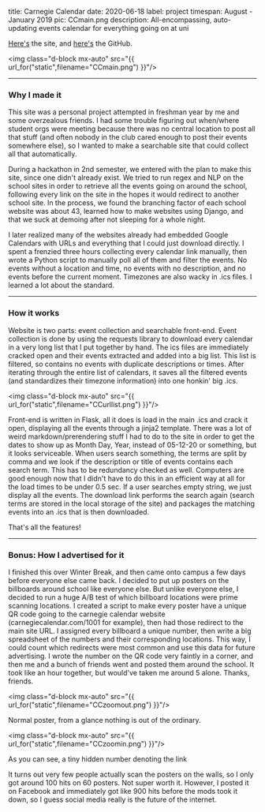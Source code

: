 title: Carnegie Calendar
date: 2020-06-18
label: project
timespan: August - January 2019
pic: CCmain.png
description: All-encompassing, auto-updating events calendar for everything going on at uni


<a href="https://carnegiecalendar.com" target="_blank">Here's</a> the site, and <a href="https://github.com/kongmunist/CarnegieCalendar" target="_blank">here's</a> the GitHub. 

<img class="d-block mx-auto" src="{{ url_for("static",filename="CCmain.png") }}"/>

<hr>

### Why I made it
This site was a personal project attempted in freshman year by me and some overzealous friends. I had some trouble figuring out when/where student orgs were meeting because there was no central location to post all that stuff (and often nobody in the club cared enough to post their events somewhere else), so I wanted to make a searchable site that could collect all that automatically. 

During a hackathon in 2nd semester, we entered with the plan to make this site, since one didn't already exist. We tried to run regex and NLP on the school sites in order to retrieve all the events going on around the school, following every link on the site in the hopes it would redirect to another school site. In the process, we found the branching factor of each school website was about 43, learned how to make websites using Django, and that we suck at demoing after not sleeping for a whole night. 

I later realized many of the websites already had embedded Google Calendars with URLs and everything that I could just download directly. I spent a frenzied three hours collecting every calendar link manually, then wrote a Python script to manually poll all of them and filter the events. No events without a location and time, no events with no description, and no events before the current moment. Timezones are also wacky in .ics files. I learned a lot about the standard. 

<hr>

### How it works
Website is two parts: event collection and searchable front-end. Event collection is done by using the requests library to download every calendar in a very long list that I put together by hand. The ics files are immediately cracked open and their events extracted and added into a big list. This list is filtered, so contains no events with duplicate descriptions or times. After iterating through the entire list of calendars, it saves all the filtered events (and standardizes their timezone information) into one honkin' big .ics. 

<img class="d-block mx-auto" src="{{ url_for("static",filename="CCurllist.png") }}"/>

Front-end is written in Flask, all it does is load in the main .ics and crack it open, displaying all the events through a jinja2 template. There was a lot of weird markdown/prerendering stuff I had to do to the site in order to get the dates to show up as Month Day, Year, instead of 05-12-20 or something, but it looks serviceable. When users search something, the terms are split by comma and we look if the description or title of events contains each search term. This has to be redundancy checked as well. Computers are good enough now that I didn't have to do this in an efficient way at all for the load times to be under 0.5 sec. If a user searches empty string, we just display all the events. The download link performs the search again (search terms are stored in the local storage of the site) and packages the matching events into an .ics that is then downloaded. 


That's all the features!

<hr>

### Bonus: How I advertised for it
I finished this over Winter Break, and then came onto campus a few days before everyone else came back. I decided to put up posters on the billboards around school like everyone else. But unlike everyone else, I decided to run a huge A/B test of which billboard locations were prime scanning locations. I created a script to make every poster have a unique QR code going to the carnegie calendar website (carnegiecalendar.com/1001 for example), then had those redirect to the main site URL. I assigned every billboard a unique number, then write a big spreadsheet of the numbers and their corresponding locations. This way, I could count which redirects were most common and use this data for future advertising. I wrote the number on the QR code very faintly in a corner, and then me and a bunch of friends went and posted them around the school. It took like an hour together, but would've taken me around 5 alone. Thanks, friends.

<img class="d-block mx-auto" src="{{ url_for("static",filename="CCzoomout.png") }}"/>
<p class="caption">Normal poster, from a glance nothing is out of the ordinary.</p>

<img class="d-block mx-auto" src="{{ url_for("static",filename="CCzoomin.png") }}"/>
<p class="caption">As you can see, a tiny hidden number denoting the link</p>

It turns out very few people actually scan the posters on the walls, so I only got around 100 hits on 60 posters. Not super worth it. However, I posted it on Facebook and immediately got like 900 hits before the mods took it down, so I guess social media really is the future of the internet.





